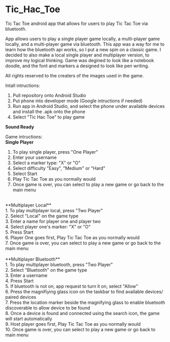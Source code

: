 # Tic_Hac_Toe
Tic Tac Toe android app that allows for users to play Tic Tac Toe via bluetooth. 

App allows users to play a single player game locally, a multi-player game locally, and a multi-player game via bluetooth. 
This app was a way for me to learn how the bluetooth api works, so I put a new spin on a classic game. I decided to also make a local single player and multiplayer version, to improve my logical thinking. Game was degined to look like a notebook doodle, and the font and markers a designed to look like pen writing.

All rights reserved to the creaters of the images used in the game. 

Intall intructions:

1. Pull repository onto Android Studio <br />
2. Put phone into developer mode (Google intructions if needed) <br />
3. Run app in Android Studio, and select the phone under available devices and install the .apk onto the phone <br />
4. Select "Tic Hac Toe" to play game <br />

**Sound Ready**

Game intructions: <br />
**Single Player** <br />
1. To play single player, press "One Player" <br />
2. Enter your username <br />
3. Select a marker type: "X" or "O" <br />
4. Select difficulty "Easy", "Medium" or "Hard" <br />
5. Select Start <br />
6. Play Tic Tac Toe as you normally would <br />
7. Once game is over, you can select to play a new game or go back to the main menu <br />
<br />
**Multiplayer Local** <br />
1. To play multiplayer local, press "Two Player" <br />
2. Select "Local" on the game type <br /> 
3. Enter a name for player one and player two <br />
4. Select player one's marker: "X" or "O" <br />
5. Press Start <br />
6. Player One goes first, Play Tic Tac Toe as you normally would <br />
7. Once game is over, you can select to play a new game or go back to the main menu <br />
<br />
**Multiplayer Bluetooth** <br />
1. To play multiplayer bluetooth, press "Two Player" <br />
2. Select "Bluetooth" on the game type <br />
3. Enter a username <br />
4. Press Start <br />
5. If bluetooth is not on, app request to turn it on, select "Allow" <br />
6. Press the magnifiying glass icon on the taskbar to find available devices/ paired devices <br />
7. Press the location marker beside the magnifying glass to enable bluetooth discoverable to allow device to be found <br />
8. Once a device is found and connected using the search icon, the game will start automatically <br />
9. Host player goes first, Play Tic Tac Toe as you normally would <br />
10. Once game is over, you can select to play a new game or go back to main menu <br />

